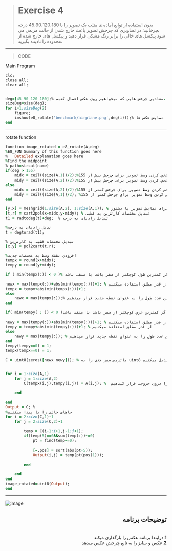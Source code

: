 > # Exercise 4
>بدون استفاده از توابع آماده ی متلب یک تصویر را با 45،90،120،180 درجه بچرخانید؛ در تصاویری که چرخش تصویر باعث خارج شدن از حالت مربعی می شود پیکسل های خالی را برابر رنگ مشکی قرار دهید و پیکسل های خارج شده از محدوده را نادیده بگیرید.
***
>CODE

Main Program
```ruby
clc;
close all;
clear all;


deg=[45 90 120 180];% مقادیر چرخش هایی که میخواهیم روی عکس اعمال کنیم.
sizeDeg=size(deg);
for i=1:sizeDeg(2)
    figure;
    imshow(e8_rotate('benchmark/airplane.png',deg(i)));% نمایش عکس ها
end

```
****
rotate function
```ruby
function image_rotated = e8_rotate(A,deg)
%E8_FUN Summary of this function goes here
%   Detailed explanation goes here
%Find the midpoint
% path=strcat(name)
if(deg > 155)   
    midx = ceil((size(A,1))/2);%مشخص کردن وسط تصویر برای چرخش بیش از 155
    midy = ceil((size(A,2))/2);%مشخص کردن وسط تصویر برای چرخش بیش از 155
else
    midx = ceil((size(A,2))/2);%مشخص کردن وسط تصویر برای چرخش کمتر از 155
    midy = ceil((size(A,1))/2); %مشخص کردن وسط تصویر برای چرخش کمتر از 155
end

[y,x] = meshgrid(1:size(A,2), 1:size(A,1)); % ساخت یک ماتریس دو بعدی برای نمایش تصویر با دشتور meshgrid
[t,r] = cart2pol(x-midx,y-midy); % تبدیل مختصات کارتزین به قطبی
t1 = radtodeg(t)+deg;  % تیدیل رادیان به درجه 

%ندیل رادیان به درجه
t = degtorad(t1);

% تبدیل مختصات قطبی به کارتزین
[x,y] = pol2cart(t,r);

%افزودن نقطه وسط به مختصات جدید
tempx = round(x+midx);
tempy = round(y+midy);

if ( min(tempx(:)) < 0 )% اگر کمترین طول کوچکتر از صفر باشد یا منفی باشد
   
newx = max(tempx(:))+abs(min(tempx(:)))+1; % از قدر مطلق استفاده میکنیم
tempx = tempx+abs(min(tempx(:)))+1;
else
    newx = max(tempx(:));% در غیر اینصورت بیشترین عدد طول را به عنوان نقطه جدید قرار میدهیم
end

if( min(tempy( : )) < 0 )اگر کمترین عرض کوچکتر از صفر باشد یا منفی باشد
   
newy = max(tempy(:))+abs(min(tempy(:)))+1; % از قدر مطلق استفاده میکنیم
tempy = tempy+abs(min(tempy(:)))+1; % از قدر مطلق استفاده میکنیم
else
    newy = max(tempy(:)); % در غیر اینصورت بیشترین عدد طول را به عنوان نقطه جدید قرار میدهیم
end
tempy(tempy==0) = 1;
tempx(tempx==0) = 1;

C = uint8(zeros([newx newy])); % ماتریس صفر جدی زا به uint8 تیدیل میکنیم


for i = 1:size(A,1)
    for j = 1:size(A,2)
        C(tempx(i,j),tempy(i,j)) = A(i,j); %  حال به اندازه طول و عرض تصویر . مختصلا جدید را درون خروجی قرار کیدهیم
       
    end
  
end
Output = C; %
%جاهای خالی را با پیدا میکنیم
for i = 2:size(C,1)-1
    for j = 2:size(C,2)-1
       
        temp = C(i-1:i+1,j-1:j+1);
        if(temp(5)==0&&sum(temp(:))~=0)
            pt = find(temp~=0);
           
            [~,pos] = sort(abs(pt-5));
            Output(i,j) = temp(pt(pos(1)));
          
        end
       
    end
end
image_rotated=uint8(Output);
end
```
***
![image](https://user-images.githubusercontent.com/48456571/113296901-4668d500-930f-11eb-8221-55f1ee6436d6.png)


<div dir="rtl">
<h2>توضیحات برنامه</h2> <br />
 <b>1</b>.درابندا برنامه عکس را بارگذاری میکند<br />
<b>2</b>.عکس و سایز  را به تابع چرخش عکس میدهد <br />
</div>
